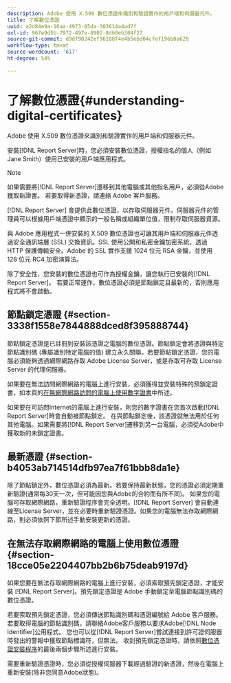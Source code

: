 ```yaml
---
description: Adobe 使用 X.509 數位憑證來識別和驗證實作的用戶端和伺服器元件。
title: 了解數位憑證
uuid: a2d84e9a-16aa-4973-85da-303614a4ad7f
exl-id: 967e9d5b-7972-497e-8902-8db0eb304f27
source-git-commit: d9df90242ef96188f4e4b5e6d04cfef196b0a628
workflow-type: tm+mt
source-wordcount: '617'
ht-degree: 54%

---
```


# 了解數位憑證{#understanding-digital-certificates}

Adobe 使用 X.509 數位憑證來識別和驗證實作的用戶端和伺服器元件。

安裝[!DNL Report Server]時，您必須安裝數位憑證，授權指名的個人（例如Jane Smith）使用已安裝的用戶端應用程式。

>[!NOTE]
>
>如果需要將[!DNL Report Server]遷移到其他電腦或其他指名用戶，必須從Adobe獲取新證書。 若要取得新憑證，請連絡 Adobe 客戶服務。

[!DNL Report Server] 會提供此數位憑證，以存取伺服器元件。伺服器元件的管理員可以根據用戶端憑證中顯示的一般名稱或組織單位值，限制存取伺服器資源。

與 Adobe 應用程式一併安裝的 X.509 數位憑證也可讓其用戶端和伺服器元件透過安全通訊端層 (SSL) 交換資訊。SSL 使用公開和私密金鑰加密系統，透過 HTTP 保護傳輸安全。Adobe 的 SSL 實作支援 1024 位元 RSA 金鑰，並使用 128 位元 RC4 加密演算法。

除了安全性，您安裝的數位憑證也可作為授權金鑰，讓您執行已安裝的[!DNL Report Server]。 若要正常運作，數位憑證必須是節點鎖定且最新的，否則應用程式將不會啟動。

## 節點鎖定憑證 {#section-3338f1558e7844888dced8f395888744}

節點鎖定憑證是已註冊到安裝該憑證之電腦的數位憑證。節點鎖定會將憑證與特定節點識別碼 (專屬識別特定電腦的值) 建立永久關聯。若要節點鎖定憑證，您的電腦必須能夠透過網際網路存取 Adobe License Server，或是存取可存取 License Server 的代理伺服器。

如果要在無法訪問網際網路的電腦上進行安裝，必須獲得並安裝特殊的預鎖定證書，如本頁的[在無網際網路訪問的電腦上使用數字證書](../../../../home/c-rpt-oview/c-inst-rpt/c-install-dig-cert/c-underst-dig-cert.md#section-18cce05e2204407bb2b6b75deab9197d)中所述。

如果要在可訪問Internet的電腦上進行安裝，則您的數字證書在您首次啟動[!DNL Report Server]時會自動被節點鎖定。 在與節點鎖定後，該憑證就無法用於任何其他電腦。如果需要將[!DNL Report Server]遷移到另一台電腦，必須從Adobe中獲取新的未鎖定證書。

## 最新憑證 {#section-b4053ab714514dfb97ea7f61bbb8da1e}

除了節點鎖定外，數位憑證必須為最新。若要保持最新狀態，您的憑證必須定期重新驗證(通常每30天一次，但可能因您與Adobe的合約而有所不同)。 如果您的電腦可存取網際網路，重新驗證程序會完全透明。[!DNL Report Server] 會自動連線至License Server，並在必要時重新驗證憑證。如果您的電腦無法存取網際網路，則必須依照下節所述手動安裝更新的憑證。

## 在無法存取網際網路的電腦上使用數位憑證 {#section-18cce05e2204407bb2b6b75deab9197d}

如果您要在無法存取網際網路的電腦上進行安裝，必須索取預先鎖定憑證，才能安裝 [!DNL Report Server]。預先鎖定憑證是 Adobe 手動鎖定至電腦節點識別碼的數位憑證。

若要索取預先鎖定憑證，您必須傳送節點識別碼和憑證編號給 Adobe 客戶服務。若要取得電腦的節點識別碼，請聯絡Adobe客戶服務以要求Adobe[!DNL Node Identifier]公用程式。 您也可以從[!DNL Report Server]嘗試連接到許可證伺服器時發出的警報中獲取節點標識符，但無法。 收到預先鎖定憑證時，請依照[數位憑證安裝程序](../../../../home/c-rpt-oview/c-inst-rpt/c-install-dig-cert/t-dig-cert-install-proc.md#task-5c4bb352ff534b40adc46dd053874e5d)的最後兩個步驟所述進行安裝。

需要重新驗證憑證時，您必須從授權伺服器下載經過驗證的新憑證，然後在電腦上重新安裝(除非您同意Adobe狀態)。
